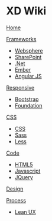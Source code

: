 # XD Wiki

[Home](index.md)

[Frameworks]()

  * [Websphere](pages/websphere.md)
  * [SharePoint](pages/sharepoint.md)
  * [.Net](pages/dotnet.md)
  * [Ember](pages/ember.md)
  * [Angular JS](pages/angularjs.md)

[Responsive]()

  * [Bootstrap](pages/bootstrap.md)
  * [Foundation](pages/foundation.md)

[CSS]()

  * [CSS](pages/css3.md)
  * [Sass](pages/sass.md)
  * [Less](pages/less.md)

[Code]()

  * [HTML5](pages/html5.md)
  * [Javascript](pages/javascript.md)
  * [JQuery](pages/jquery.md)

[Design](pages/design.md)

[Process]()

  * [Lean UX](pages/leanux.md)
